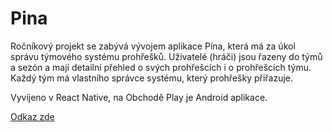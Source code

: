 # Pina
Ročníkový projekt se zabývá vývojem aplikace Pína, která má za úkol správu týmového systému prohřešků. Uživatelé (hráči) jsou řazeny do týmů a sezón a mají detailní přehled o svých prohřešcích i o prohřešcích týmu. Každý tým má vlastního správce systému, který prohřešky přiřazuje.

Vyvíjeno v React Native, na Obchodě Play je Android aplikace.

[Odkaz zde](https://pinaprosek.eu/)
